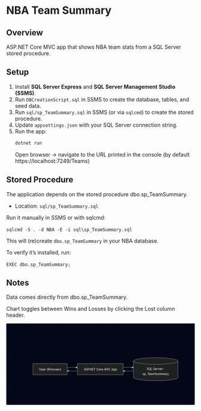 ﻿# NBA Team Summary

## Overview
ASP.NET Core MVC app that shows NBA team stats from a SQL Server stored procedure.

## Setup
1. Install **SQL Server Express** and **SQL Server Management Studio (SSMS)**.
2. Run `DBCreationScript.sql` in SSMS to create the database, tables, and seed data.
3. Run `sql/sp_TeamSummary.sql` in SSMS (or via `sqlcmd`) to create the stored procedure.
4. Update `appsettings.json` with your SQL Server connection string.
5. Run the app:
   ```bash
   dotnet run
   ```
   Open browser → navigate to the URL printed in the console (by default https://localhost:7249/Teams)

## Stored Procedure

The application depends on the stored procedure dbo.sp_TeamSummary.

- Location: `sql/sp_TeamSummary.sql`

Run it manually in SSMS or with sqlcmd:

`sqlcmd -S . -d NBA -E -i sql\sp_TeamSummary.sql`


This will (re)create `dbo.sp_TeamSummary` in your NBA database.

To verify it’s installed, run:

`EXEC dbo.sp_TeamSummary;`

## Notes

Data comes directly from dbo.sp_TeamSummary.

Chart toggles between Wins and Losses by clicking the Lost column header.


![Flowchart](./image.png)